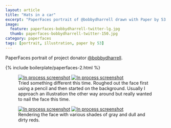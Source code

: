 ```yaml
---
layout: article
title: "Hats in a car"
excerpt: "PaperFaces portrait of @bobbydharrell drawn with Paper by 53 on an iPad."
image: 
  feature: paperfaces-bobbydharrell-twitter-lg.jpg
  thumb: paperfaces-bobbydharrell-twitter-150.jpg
category: paperfaces
tags: [portrait, illustration, paper by 53]
---
```


PaperFaces portrait of project donator [@bobbydharrell](http://twitter.com/bobbydharrell).

{% include boilerplate/paperfaces-2.html %}

<figure class="half">
	<a href="{{ site.url }}/images/paperfaces-bobbydharrell-process-1-lg.jpg"><img src="{{ site.url }}/images/paperfaces-bobbydharrell-process-1-600.jpg" alt="In process screenshot"></a>
	<a href="{{ site.url }}/images/paperfaces-bobbydharrell-process-2-lg.jpg"><img src="{{ site.url }}/images/paperfaces-bobbydharrell-process-2-600.jpg" alt="In process screenshot"></a>
	<figcaption>Tried something different this time. Roughed out the face first using a pencil and then started on the background. Usually I approach an illustration the other way around but really wanted to nail the face this time.</figcaption>
</figure>

<figure class="half">
	<a href="{{ site.url }}/images/paperfaces-bobbydharrell-process-3-lg.jpg"><img src="{{ site.url }}/images/paperfaces-bobbydharrell-process-3-600.jpg" alt="In process screenshot"></a>
	<a href="{{ site.url }}/images/paperfaces-bobbydharrell-process-4-lg.jpg"><img src="{{ site.url }}/images/paperfaces-bobbydharrell-process-4-600.jpg" alt="In process screenshot"></a>
	<figcaption>Rendering the face with various shades of gray and dull and dirty reds.</figcaption>
</figure>